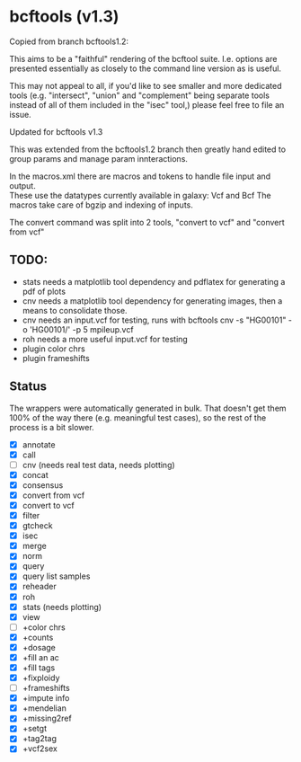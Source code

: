 # bcftools (v1.3)

Copied from branch bcftools1.2:

This aims to be a "faithful" rendering of the bcftool suite. I.e. options are
presented essentially as closely to the command line version as is useful. 

This may not appeal to all, if you'd like to see smaller and more dedicated
tools (e.g. "intersect", "union" and "complement" being separate tools instead
of all of them included in the "isec" tool,) please feel free to file an issue.

Updated for bcftools v1.3

This was extended from the bcftools1.2 branch then greatly hand edited to 
group params and manage param innteractions.

In the macros.xml there are macros and tokens to handle file input and output.  
These use the datatypes currently available in galaxy: Vcf and Bcf
The macros take care of bgzip and indexing of inputs.  

The convert command was split into 2 tools, "convert to vcf" and "convert from vcf"

## TODO:

- stats needs a matplotlib tool dependency  and pdflatex for generating a pdf of plots
- cnv needs a matplotlib tool dependency for generating images, then a means to consolidate those.
- cnv needs an input.vcf for testing, runs with bcftools cnv -s "HG00101" -o 'HG00101/' -p 5 mpileup.vcf
- roh needs a more useful input.vcf for testing
- plugin color chrs
- plugin frameshifts 

## Status

The wrappers were automatically generated in bulk. That doesn't get them 100%
of the way there (e.g. meaningful test cases), so the rest of the process is a
bit slower.

- [x] annotate
- [x] call
- [ ] cnv (needs real test data, needs plotting)
- [x] concat
- [x] consensus
- [x] convert from vcf
- [x] convert to vcf
- [x] filter
- [x] gtcheck
- [x] isec
- [x] merge
- [x] norm
- [x] query
- [x] query list samples
- [x] reheader
- [x] roh
- [x] stats (needs plotting)
- [x] view
- [ ] +color chrs
- [x] +counts
- [x] +dosage
- [x] +fill an ac
- [x] +fill tags
- [x] +fixploidy
- [ ] +frameshifts
- [x] +impute info
- [x] +mendelian
- [x] +missing2ref
- [x] +setgt
- [x] +tag2tag
- [x] +vcf2sex

